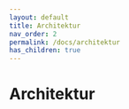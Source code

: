 ```yaml
---
layout: default
title: Architektur
nav_order: 2
permalink: /docs/architektur
has_children: true
---
```

# Architektur

